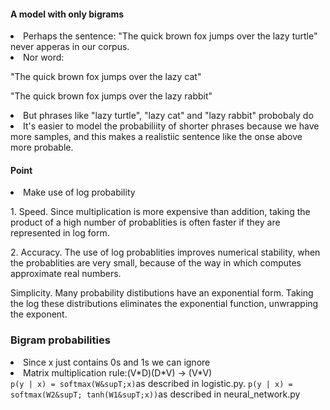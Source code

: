<h4>A model with only bigrams</h4>
<li>Perhaps the sentence: "The quick brown fox jumps over the lazy turtle" never apperas in our corpus.</li>
<li>Nor word:</li>
<p>"The quick brown fox jumps over the lazy cat"</p>
<p>"The quick brown fox jumps over the lazy rabbit"</p>
<li>But phrases like "lazy turtle", "lazy cat" and "lazy rabbit" probobaly do</li>
<li>It's easier to model the probabiliity of shorter phrases because we have more samples, and this makes a realistiic sentence like the onse above more probable.</li>
<h4>Point</h4>
<li>Make use of log probability</li>
<p>1. Speed. Since multiplication is more expensive than addition, taking the product of a high number of probablities is often faster if they are represented in log form.</p>
<p>2. Accuracy. The use of log probablities improves numerical stability, when the probablities are very small, because of the way in which computes approximate real numbers.</p>
<p>Simplicity. Many probability distibutions have an exponential form. Taking the log these distributions eliminates the exponential function, unwrapping the exponent.

<h3>Bigram probabilities</h3>
<li>Since x just contains 0s and 1s we can ignore</li>
<li>Matrix multiplication rule:(V*D)(D*V) -> (V*V)</li>
<code>p(y | x) = softmax(W&supT;x)</code><span>as described in logistic.py.</span>
<code>p(y | x) = softmax(W2&supT; tanh(W1&supT;x))</code><span>as described in neural_network.py</span>
